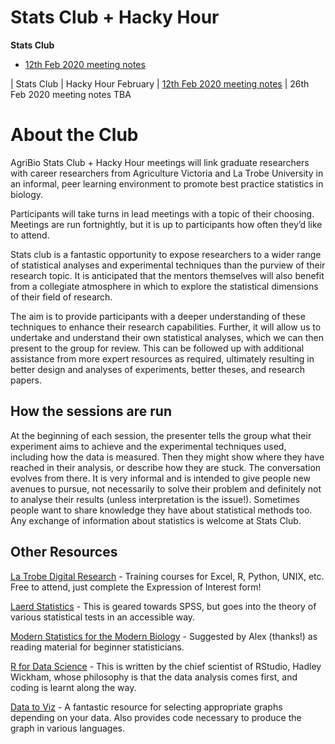 # Stats Club + Hacky Hour

**Stats Club**
 - [12th Feb 2020 meeting notes](https://github.com/foriincharli/Stats_Club-Hacky_Hour/tree/master/Stats_Club/February_2020)
 
  | Stats Club | Hacky Hour
February | [12th Feb 2020 meeting notes](https://github.com/foriincharli/Stats_Club-Hacky_Hour/tree/master/Stats_Club/February_2020) | 26th Feb 2020 meeting notes TBA

# About the Club

AgriBio Stats Club + Hacky Hour meetings will link graduate researchers with career researchers from Agriculture Victoria and La Trobe University in an informal, peer learning environment to promote best practice statistics in biology.

Participants will take turns in lead meetings with a topic of their choosing. Meetings are run fortnightly, but it is up to participants how often they’d like to attend.

Stats club is a fantastic opportunity to expose researchers to a wider range of statistical analyses and experimental techniques than the purview of their research topic. It is anticipated that the mentors themselves will also benefit from a collegiate atmosphere in which to explore the statistical dimensions of their field of research.

The aim is to provide participants with a deeper understanding of these techniques to enhance their research capabilities. Further, it will allow us to undertake and understand their own statistical analyses, which we can then present to the group for review. This can be followed up with additional assistance from more expert resources as required, ultimately resulting in better design and analyses of experiments, better theses, and research papers.


## How the sessions are run

At the beginning of each session, the presenter tells the group what their experiment aims to achieve and the experimental techniques used, including how the data is measured. Then they might show where they have reached in their analysis, or describe how they are stuck. The conversation evolves from there. It is very informal and is intended to give people new avenues to pursue, not necessarily to solve their problem and definitely not to analyse their results (unless interpretation is the issue!). Sometimes people want to share knowledge they have about statistical methods too. Any exchange of information about statistics is welcome at Stats Club.

 

## Other Resources

[La Trobe Digital Research](https://www.latrobe.edu.au/research-infrastructure/digital-research/training-and-events) - Training courses for Excel, R, Python, UNIX, etc. Free to attend, just complete the Expression of Interest form!

[Laerd Statistics](https://statistics.laerd.com/spss-tutorials/one-way-anova-using-spss-statistics.php) - This is geared towards SPSS, but goes into the theory of various statistical tests in an accessible way.

[Modern Statistics for the Modern Biology](http://web.stanford.edu/class/bios221/book/) - Suggested by Alex (thanks!) as reading material for beginner statisticians.

[R for Data Science](https://r4ds.had.co.nz/) - This is written by the chief scientist of RStudio, Hadley Wickham, whose philosophy is that the data analysis comes first, and coding is learnt along the way.

[Data to Viz](https://www.data-to-viz.com/) - A fantastic resource for selecting appropriate graphs depending on your data. Also provides code necessary to produce the graph in various languages.

